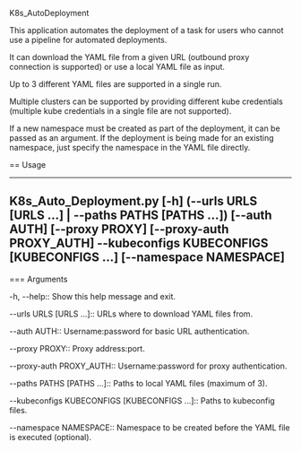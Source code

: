 K8s_AutoDeployment

This application automates the deployment of a task for users who cannot use a pipeline for automated deployments.

It can download the YAML file from a given URL (outbound proxy connection is supported) or use a local YAML file as input.

Up to 3 different YAML files are supported in a single run.

Multiple clusters can be supported by providing different kube credentials (multiple kube credentials in a single file are not supported).

If a new namespace must be created as part of the deployment, it can be passed as an argument. If the deployment is being made for an existing namespace, just specify the namespace in the YAML file directly.

== Usage

----
K8s_Auto_Deployment.py [-h] (--urls URLS [URLS ...] | --paths PATHS [PATHS ...]) [--auth AUTH] [--proxy PROXY] [--proxy-auth PROXY_AUTH]
                              --kubeconfigs KUBECONFIGS [KUBECONFIGS ...] [--namespace NAMESPACE]
----

=== Arguments

-h, --help::
  Show this help message and exit.

--urls URLS [URLS ...]::
  URLs where to download YAML files from.

--auth AUTH::
  Username:password for basic URL authentication.

--proxy PROXY::
  Proxy address:port.

--proxy-auth PROXY_AUTH::
  Username:password for proxy authentication.

--paths PATHS [PATHS ...]::
  Paths to local YAML files (maximum of 3).

--kubeconfigs KUBECONFIGS [KUBECONFIGS ...]::
  Paths to kubeconfig files.

--namespace NAMESPACE::
  Namespace to be created before the YAML file is executed (optional).

